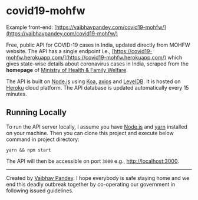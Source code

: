 # covid19-mohfw

Example front-end: [https://vaibhavpandey.com/covid19-mohfw/](https://vaibhavpandey.com/covid19-mohfw/)

Free, public API for COVID-19 cases in India, updated directly from MOHFW website. The API has a single endpoint i.e.,
[https://covid19-mohfw.herokuapp.com/](https://covid19-mohfw.herokuapp.com/) which gives state-wise details about
coronavirus cases in India, scraped from the **homepage** of
[Ministry of Health & Family Welfare](https://www.mohfw.gov.in/).

The API is built on [Node.js](https://nodejs.org/en/) using [Koa](https://github.com/koajs/koa),
[axios](https://github.com/axios/axios) and [LevelDB](https://github.com/Level/level). It is hosted on
[Heroku](https://www.heroku.com/) cloud platform. The API database is updated automatically every 15 minutes.

## Running Locally

To run the API server locally, I assume you have [Node.js](https://nodejs.org/en/) and [yarn](https://yarnpkg.com/)
installed on your machine. Then you can clone this project and execute below command in project directory:

```shell script
yarn && npm start
```

The API will then be accessible on port `3000` e.g., [http://localhost:3000](http://localhost:3000).

---

Created by [Vaibhav Pandey](https://vaibhavpandey.com/). I hope everybody is safe staying home and we end this deadly
outbreak together by co-operating our government in following issued guidelines.

